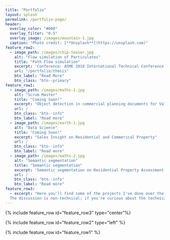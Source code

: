 ```yaml
---
title: "Portfolio"
layout: splash
permalink: /portfolio-page/
header:
  overlay_color: "#000"
  overlay_filter: "0.5"
  overlay_image: /images/mountain-1.jpg
  caption: "Photo credit: [**Unsplash**](https://unsplash.com)"
feature_row2:
  - image_path: /images/chip-teaser.jpg
    alt: "Flow simulation of Particulates"
    title: "Path Flow simulation"
    excerpt: 'Conference: ASME 2018 International Technical Conference and Exhibition on Packaging and Integration of Electronic and Photonic Microsystems'
    url: "/portfolio/thesis"
    btn_label: "Read More"
    btn_class: "btn--primary"
feature_row1:
  - image_path: /images/maths-1.jpg
    alt: "Scrum Master"
    title: "Coming Soon!"
    excerpt: "Object detection in commercial planning documents for Valuation Assessment"
    url: /
    btn_class: "btn--info"
    btn_label: "Read more" 
  - image_path: /images/earth-1.jpg
    alt: "Data Science"
    title: "Coming Soon!"
    excerpt: "Sales Insight on Residential and Commerical Property"
    url: /
    btn_class: "btn--info"
    btn_label: "Read more"  
  - image_path: /images/maths-2.jpg
    alt: "Semantic segmentation"
    title: "Semantic segmentation"
    excerpt: 'Semantic segmentation on Residential Property Assessment'
    url: /
    btn_class: "btn--info"
    btn_label: "Read more"
feature_row3:
  - excerpt: "Here you'll find some of the projects I've done over the years, a representativte of my skills and interests. 
  The discussion is non-technical; if you're curious about the technical details, feel free to contact me on LinkedIn."
---
```

{% include feature_row id="feature_row3" type="center"%}

{% include feature_row id="feature_row2" type="left" %}

{% include feature_row id="feature_row1" %}

